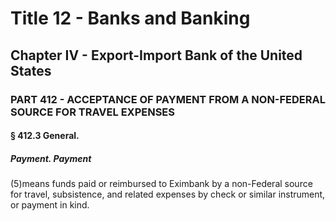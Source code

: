 
# Title 12 - Banks and Banking
## Chapter IV - Export-Import Bank of the United States
### PART 412 - ACCEPTANCE OF PAYMENT FROM A NON-FEDERAL SOURCE FOR TRAVEL EXPENSES
#### § 412.3 General.
##### Payment. Payment

(5)means funds paid or reimbursed to Eximbank by a non-Federal source for travel, subsistence, and related expenses by check or similar instrument, or payment in kind.
